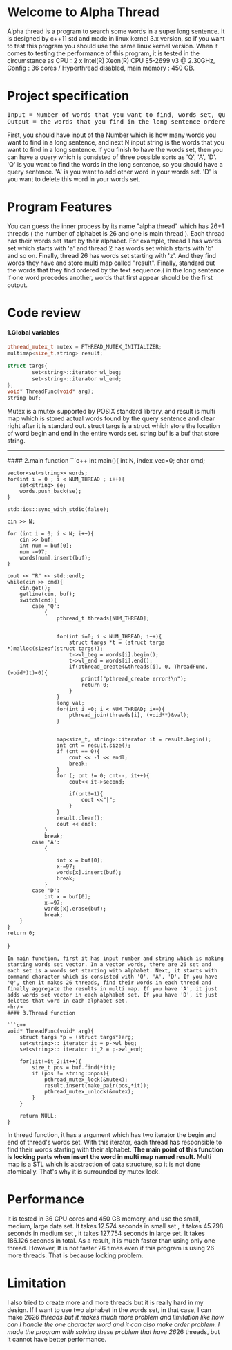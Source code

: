 # **Welcome to Alpha Thread**
  
Alpha thread is a program to search some words in a super long sentence. It is designed by c++11 std and made in linux kernel 3.x version, so if you want to test this program you should use the same linux kernel version. When it comes to testing the performance of this program, it is tested in the circumstance as CPU : 2 x Intel(R) Xeon(R) CPU E5-2699 v3 @ 2.30GHz, Config : 36 cores / Hyperthread disabled, main memory : 450 GB.

# **Project specification**
  
<pre>Input = Number of words that you want to find, words set, Query('Q', 'A', 'D')  
Output = the words that you find in the long sentence ordered by the time when you find the exact word  </pre>
  
First, you should have input of the Number which is how many words you want to find in a long sentence, and next N input string is the words that you want to find in a long sentence. If you finish to have the words set, then you can have a query which is consisted of three possible sorts as 'Q', 'A', 'D'. 'Q' is you want to find the words in the long sentence, so you should have a query sentence. 'A' is you want to add other word in your words set. 'D' is you want to delete this word in your words set.

# **Program Features**
 You can guess the inner process by its name "alpha thread" which has 26+1 threads ( the number of alphabet is 26 and one is main thread ). Each thread has their words set start by their alphabet. For example, thread 1 has words set which starts with 'a' and thread 2 has words set which starts with 'b' and so on. Finally, thread 26 has words set starting with 'z'. And they find words they have and store multi map called "result". Finally, standard out the words that they find ordered by the text sequence.( in the long sentence if one word precedes another, words that first appear should be the first output. 

# **Code review**
#### 1.Global variables
```c++
pthread_mutex_t mutex = PTHREAD_MUTEX_INITIALIZER;
multimap<size_t,string> result;

struct targs{
		set<string>::iterator wl_beg;
		set<string>::iterator wl_end;
};
void* ThreadFunc(void* arg);
string buf;
```
Mutex is a mutex supported by POSIX standard library, and result is multi map which is stored actual words found by the query sentence and clear right after it is standard out. struct targs is a struct which store the location of word begin and end in the entire words set. string buf is a buf that store string.
<hr/>
#### 2.main function
```c++
int main(){
    int N, index_vec=0;
    char cmd;

	vector<set<string>> words;
	for(int i = 0 ; i < NUM_THREAD ; i++){
		set<string> se;
		words.push_back(se);
	}

    std::ios::sync_with_stdio(false);

    cin >> N;
	
    for (int i = 0; i < N; i++){
		cin >> buf;
		int num = buf[0];
		num -=97;
		words[num].insert(buf);
    }

    cout << "R" << std::endl;
    while(cin >> cmd){
        cin.get();
        getline(cin, buf);
        switch(cmd){
            case 'Q':
                {
					pthread_t threads[NUM_THREAD];
                   

					for(int i=0; i < NUM_THREAD; i++){
						struct targs *t = (struct targs *)malloc(sizeof(struct targs));
						t->wl_beg = words[i].begin();
						t->wl_end = words[i].end();
						if(pthread_create(&threads[i], 0, ThreadFunc, (void*)t)<0){
							printf("pthread_create error!\n");
							return 0;
						}		
					}
					long val;
					for(int i =0; i < NUM_THREAD; i++){
						pthread_join(threads[i], (void**)&val);
					}
	
					
                    map<size_t, string>::iterator it = result.begin();
                    int cnt = result.size();
                    if (cnt == 0){
                        cout << -1 << endl;
                        break;
                    }
                    for (; cnt != 0; cnt--, it++){
						cout<< it->second;
						
                        if(cnt!=1){
                            cout <<"|";
                        }
                    }
                    result.clear();
                    cout << endl;
                }
                break;
            case 'A':
				{

					int x = buf[0];
					x-=97;
	                words[x].insert(buf);
                	break;
				}
            case 'D':
				int x = buf[0];
				x-=97;
                words[x].erase(buf);
                break;
        }
    }
    return 0;
}
```
In main function, first it has input number and string which is making starting words set vector. In a vector words, there are 26 set and each set is a words set starting with alphabet. Next, it starts with command character which is consisted with 'Q', 'A', 'D'. If you have 'Q', then it makes 26 threads, find their words in each thread and finally aggregate the results in multi map. If you have 'A', it just adds words set vector in each alphabet set. If you have 'D', it just deletes that word in each alphabet set.
<hr/>
#### 3.Thread function
  
```c++
void* ThreadFunc(void* arg){
	struct targs *p = (struct targs*)arg;
    set<string>:: iterator it = p->wl_beg;
	set<string>:: iterator it_2 = p->wl_end;

	for(;it!=it_2;it++){
        size_t pos = buf.find(*it);
		if (pos != string::npos){
			pthread_mutex_lock(&mutex);
			result.insert(make_pair(pos,*it));
			pthread_mutex_unlock(&mutex);
		}
	}

	return NULL;
}
```
  
In thread function, it has a argument which has two iterator the begin and end of thread's words set. With this iterator, each thread has responsible to find their words starting with their alphabet. **The main point of this function is locking parts when insert the word in multi map named result.** Multi map is a STL which is abstraction of data structure, so it is not done atomically. That's why it is surrounded by mutex lock.
  
# **Performance**
It is tested in 36 CPU cores and 450 GB memory, and use the small, medium, large data set. It takes 12.574 seconds in small set , it takes 45.798 seconds in medium set , it takes 127.754 seconds in large set. It takes 186.126 seconds in total. As a result, it is much faster than using only one thread. However, It is not faster 26 times even if this program is using 26 more threads. That is because locking problem.

# **Limitation**
I also tried to create more and more threads but it is really hard in my design. If I want to use two alphabet in the words set, in that case, I can make 26*26 threads but it makes much more problem and limitation like how can I handle the one character word and it can also make order problem. I made the program with solving these problem that have 26*26 threads, but it cannot have better performance.
